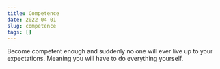 ```yaml
---
title: Competence
date: 2022-04-01
slug: competence
tags: []
---
```


Become competent enough and suddenly no one will ever live up to your expectations. Meaning you will have to do everything yourself.


